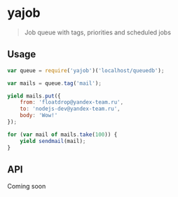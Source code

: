 # yajob

> Job queue with tags, priorities and scheduled jobs

## Usage

```js
var queue = require('yajob')('localhost/queuedb');

var mails = queue.tag('mail');

yield mails.put({
    from: 'floatdrop@yandex-team.ru',
    to: 'nodejs-dev@yandex-team.ru',
    body: 'Wow!'
});

for (var mail of mails.take(100)) {
    yield sendmail(mail);
}
```

## API

Coming soon
